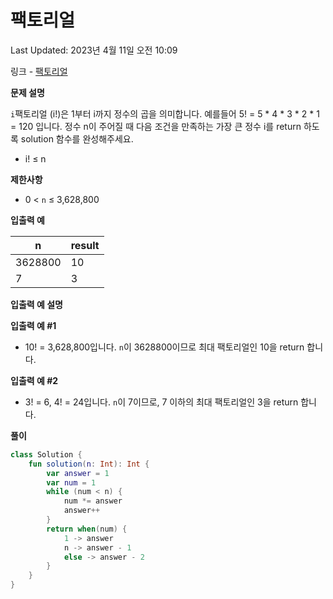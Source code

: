 # 팩토리얼

Last Updated: 2023년 4월 11일 오전 10:09

링크 - [팩토리얼](https://school.programmers.co.kr/learn/courses/30/lessons/120848)

**문제 설명**

`i`팩토리얼 (i!)은 1부터 i까지 정수의 곱을 의미합니다. 예를들어 5! = 5 * 4 * 3 * 2 * 1 = 120 입니다. 정수 n이 주어질 때 다음 조건을 만족하는 가장 큰 정수 i를 return 하도록 solution 함수를 완성해주세요.

- i! ≤ n

**제한사항**

- 0 < `n` ≤ 3,628,800

**입출력 예**

| n | result |
| --- | --- |
| 3628800 | 10 |
| 7 | 3 |

**입출력 예 설명**

**입출력 예 #1**

- 10! = 3,628,800입니다. `n`이 3628800이므로 최대 팩토리얼인 10을 return 합니다.

**입출력 예 #2**

- 3! = 6, 4! = 24입니다. `n`이 7이므로, 7 이하의 최대 팩토리얼인 3을 return 합니다.

**풀이**

```kotlin
class Solution {
    fun solution(n: Int): Int {
        var answer = 1
        var num = 1
        while (num < n) {
            num *= answer
            answer++
        }
        return when(num) {
            1 -> answer
            n -> answer - 1
            else -> answer - 2
        }
    }
}
```
